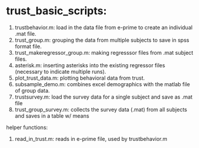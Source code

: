 # trust_basic_scripts: 
1. trustbehavior.m: load in the data file from e-prime to create an individual .mat file.
2. trust_group.m: grouping the data from multiple subjects to save in spss format file.
3. trust_makeregressor_group.m: making regresssor files from .mat subject files.
4. asterisk.m: inserting asterisks into the existing regressor files (necessary to indicate multiple runs).
5. plot_trust_data.m: plotting behavioral data from trust.
6. subsample_demo.m: combines excel demographics with the matlab file of group data.
7. trustsurvey.m: load the survey data for a single subject and save as .mat file
8. trust_group_survey.m: collects the survey data (.mat) from all subjects and saves in a table w/ means


helper functions:
1. read_in_trust.m: reads in e-prime file, used by trustbehavior.m
